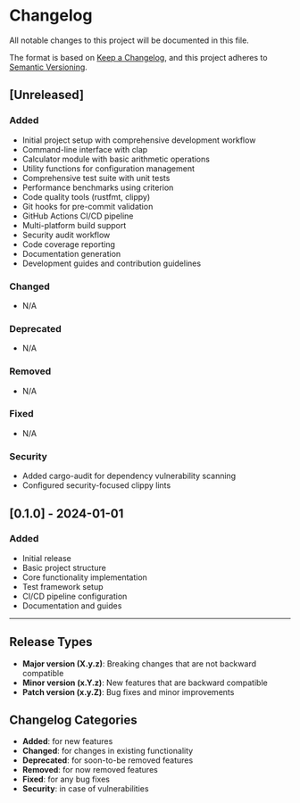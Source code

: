 # Changelog

All notable changes to this project will be documented in this file.

The format is based on [Keep a Changelog](https://keepachangelog.com/en/1.0.0/),
and this project adheres to [Semantic Versioning](https://semver.org/spec/v2.0.0.html).

## [Unreleased]

### Added
- Initial project setup with comprehensive development workflow
- Command-line interface with clap
- Calculator module with basic arithmetic operations
- Utility functions for configuration management
- Comprehensive test suite with unit tests
- Performance benchmarks using criterion
- Code quality tools (rustfmt, clippy)
- Git hooks for pre-commit validation
- GitHub Actions CI/CD pipeline
- Multi-platform build support
- Security audit workflow
- Code coverage reporting
- Documentation generation
- Development guides and contribution guidelines

### Changed
- N/A

### Deprecated
- N/A

### Removed
- N/A

### Fixed
- N/A

### Security
- Added cargo-audit for dependency vulnerability scanning
- Configured security-focused clippy lints

## [0.1.0] - 2024-01-01

### Added
- Initial release
- Basic project structure
- Core functionality implementation
- Test framework setup
- CI/CD pipeline configuration
- Documentation and guides

---

## Release Types

- **Major version (X.y.z)**: Breaking changes that are not backward compatible
- **Minor version (x.Y.z)**: New features that are backward compatible
- **Patch version (x.y.Z)**: Bug fixes and minor improvements

## Changelog Categories

- **Added**: for new features
- **Changed**: for changes in existing functionality
- **Deprecated**: for soon-to-be removed features
- **Removed**: for now removed features
- **Fixed**: for any bug fixes
- **Security**: in case of vulnerabilities